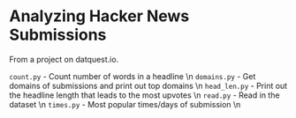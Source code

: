# Analyzing Hacker News Submissions

From a project on datquest.io.

`count.py` - Count number of words in a headline \n
`domains.py` - Get domains of submissions and print out top domains \n
`head_len.py` - Print out the headline length that leads to the most upvotes \n
`read.py` - Read in the dataset \n
`times.py` - Most popular times/days of submission \n
